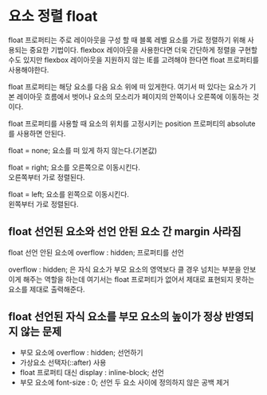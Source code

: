 # 요소 정렬 float

float 프로퍼티는 주로 레이아웃을 구성 할 때 블록 레벨 요소를 가로 정렬하기 위해 사용되는 중요한 기법이다. flexbox 레이아웃을 사용한다면 더욱 간단하게 정렬을 구현할 수도 있지만 flexbox 레이아웃을 지원하지 않는 IE를 고려해야 한다면 float 프로퍼티를 사용해야한다.

float 프로퍼티는 해당 요소를 다음 요소 위에 떠 있게한다. 여기서 떠 있다는 요소가 기본 레이아웃 흐름에서 벗어나 요소의 모소리가 페이지의 안쪽이나 오른쪽에 이동하는 것이다.

float 프로퍼티를 사용할 때 요소의 위치를 고정시키는 position 프로퍼티의 absolute를 사용하면 안된다.

float = none; 요소를 떠 있게 하지 않는다.(기본값)

float = right; 요소를 오른쪽으로 이동시킨다.<br>
오른쪽부터 가로 정렬된다.

float = left; 요소를 왼쪽으로 이동시킨다.<br>
왼쪽부터 가로 정렬된다.

## float 선언된 요소와 선언 안된 요소 간 margin 사라짐
float 선언 안된 요소에 overflow : hidden; 프로퍼티를 선언

overflow : hidden; 은 자식 요소가 부모 요소의 영역보다 클 경우 넘치는 부분을 안보이게 해주는 역할을 하는데 여기서는 float 프로퍼티가 없어서 제대로 표현되지 못하는 요소를 제대로 출력해준다.

## float 선언된 자식 요소를 부모 요소의 높이가 정상 반영되지 않는 문제
- 부모 요소에 overflow : hidden; 선언하기
- 가상요소 선택자(::after) 사용
- float 프로퍼티 대신 display : inline-block; 선언
- 부모 요소에 font-size : 0; 선언 두 요소 사이에 정의하지 않은 공백 제거